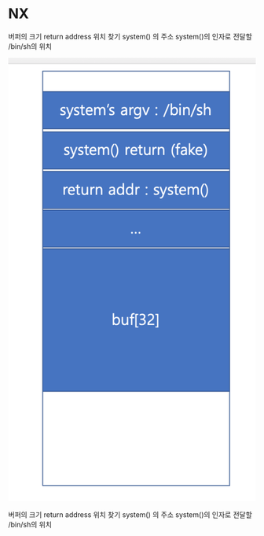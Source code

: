 # NX

버퍼의 크기
return address 위치 찾기
system() 의 주소
system()의 인자로 전달할 /bin/sh의 위치

![Fig 1. stack][classic1]


버퍼의 크기
return address 위치 찾기
system() 의 주소
system()의 인자로 전달할 /bin/sh의 위치


[classic1]: ./nxstack_view.png
